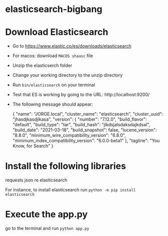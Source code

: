 # elasticsearch-bigbang

# Download Elasticsearch
- Go to https://www.elastic.co/es/downloads/elasticsearch
- For macos: download `MACOS shaasc` file
- Unzip the elasticserch folder 
- Change your working directory to the unzip directory
- Run `bin/elasticsearch` on your terminal
- Test that ES is working by going to the URL: http://localhost:9200/
- The following message should appear:

    {
        "name": "JORGE.local",
        "cluster_name": "elasticsearch",
        "cluster_uuid": "jhasdjkasdjlkasa",
        "version": {
        "number": "7.12.0",
        "build_flavor": "default",
        "build_type": "tar",
        "build_hash": "jlkdsjalsdaksdajkdsal",
        "build_date": "2021-03-18",
        "build_snapshot": false,
        "lucene_version": "8.8.0",
        "minimum_wire_compatibility_version": "6.8.0",
        "minimum_index_compatibility_version": "6.0.0-beta1"
        },
        "tagline": "You Know, for Search"
    }


# Install the following libraries
requests
json
re
elasticsearch

For instance, to install elasticsearch run `python -m pip install elasticsearch`

# Execute the app.py
go to the terminal and run `python app.py`
